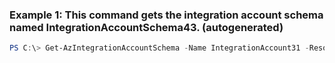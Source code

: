 ### Example 1: This command gets the integration account schema named IntegrationAccountSchema43. (autogenerated)
```powershell
PS C:\> Get-AzIntegrationAccountSchema -Name IntegrationAccount31 -ResourceGroupName ResourceGroup11 -SchemaName IntegrationAccountSchema43
```

